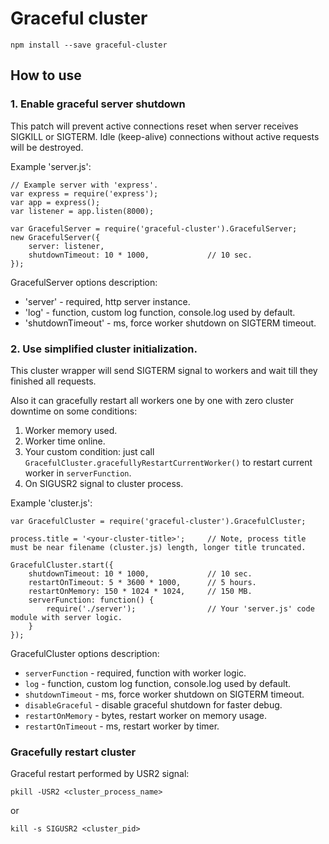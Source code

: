 # Graceful cluster

    npm install --save graceful-cluster
    
## How to use

### 1. Enable graceful server shutdown

This patch will prevent active connections reset when server receives SIGKILL or SIGTERM. Idle (keep-alive) connections without active requests will be destroyed.
 
Example 'server.js':

    // Example server with 'express'.
    var express = require('express');
    var app = express();
    var listener = app.listen(8000);

    var GracefulServer = require('graceful-cluster').GracefulServer;
    new GracefulServer({
        server: listener,
        shutdownTimeout: 10 * 1000,             // 10 sec.
    });

GracefulServer options description:

 - 'server'                - required, http server instance.
 - 'log'                   - function, custom log function, console.log used by default.
 - 'shutdownTimeout'       - ms, force worker shutdown on SIGTERM timeout.

### 2. Use simplified cluster initialization.

This cluster wrapper will send SIGTERM signal to workers and wait till they finished all requests.

Also it can gracefully restart all workers one by one with zero cluster downtime on some conditions:

  1. Worker memory used.
  2. Worker time online.
  3. Your custom condition: just call `GracefulCluster.gracefullyRestartCurrentWorker()` to restart current worker in `serverFunction`.
  4. On SIGUSR2 signal to cluster process.

Example 'cluster.js':

    var GracefulCluster = require('graceful-cluster').GracefulCluster;

    process.title = '<your-cluster-title>';     // Note, process title must be near filename (cluster.js) length, longer title truncated.
    
    GracefulCluster.start({
        shutdownTimeout: 10 * 1000,             // 10 sec.
        restartOnTimeout: 5 * 3600 * 1000,      // 5 hours.
        restartOnMemory: 150 * 1024 * 1024,     // 150 MB.
        serverFunction: function() {
            require('./server');                // Your 'server.js' code module with server logic.
        }
    });

GracefulCluster options description:

 - `serverFunction`        - required, function with worker logic.
 - `log`                   - function, custom log function, console.log used by default.
 - `shutdownTimeout`       - ms, force worker shutdown on SIGTERM timeout.
 - `disableGraceful`       - disable graceful shutdown for faster debug.
 - `restartOnMemory`       - bytes, restart worker on memory usage.
 - `restartOnTimeout`      - ms, restart worker by timer.

### Gracefully restart cluster

Graceful restart performed by USR2 signal:

    pkill -USR2 <cluster_process_name>

or

    kill -s SIGUSR2 <cluster_pid>